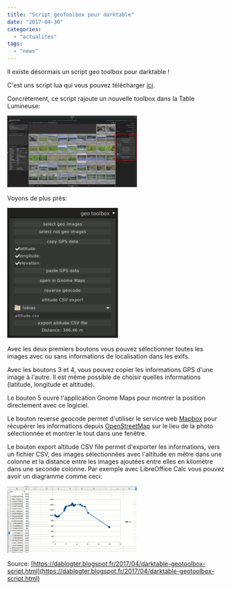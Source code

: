 ```yaml
---
title: "Script geoToolbox pour darktable"
date: "2017-04-30"
categories: 
  - "actualites"
tags: 
  - "news"
---
```


Il existe désormais un script geo toolbox pour darktable !

C'est uns script lua qui vous pouvez télécharger [ici](https://github.com/darktable-org/lua-scripts/blob/master/contrib/geoToolbox.lua).

Concrètement, ce script rajoute un nouvelle toolbox dans la Table Lumineuse:

![](images/geoToolbox_in_darktable-300x165.jpg)

Voyons de plus près:

![](images/geoToolbox-256x300.png)

Avec les deux premiers boutons vous pouvez sélectionner toutes les images avec ou sans informations de localisation dans les exifs.

Avec les boutons 3 et 4, vous pouvez copier les informations GPS d'une image à l'autre. Il est même possible de choisir quelles informations (latitude, longitude et altitude).

Le bouton 5 ouvre l'application Gnome Maps pour montrer la position directement avec ce logiciel.

Le bouton reverse geocode permet d'utiliser le service web [Mapbox](https://www.openstreetmap.org/) pour récupérer les informations depuis [OpenStreetMap](http://openstreetmap/) sur le lieu de la photo sélectionnée et montrer le tout dans une fenêtre.

Le bouton export altitude CSV file permet d'exporter les informations, vers un fichier CSV, des images sélectionnées avec l'altitude en mètre dans une colonne et la distance entre les images ajoutées entre elles en kilomètre dans une seconde colonne. Par exemple avec LibreOffice Calc vous pouvez avoir un diagramme comme ceci:

![](images/geoToolbox_altitude_export-300x154.png)

Source: [https://dablogter.blogspot.fr/2017/04/darktable-geotoolbox-script.html](https://dablogter.blogspot.fr/2017/04/darktable-geotoolbox-script.html)
